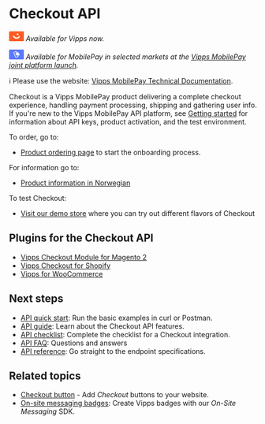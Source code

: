 <!-- START_METADATA
---
title: Introduction to the Checkout API
sidebar_label: Introduction
sidebar_position: 1
hide_table_of_contents: true
description: Use the Checkout API to deliver a complete checkout experience, handling payment processing, shipping and gathering user information.
pagination_next: null
pagination_prev: null
---
END_METADATA -->

# Checkout API

![Vipps](./images/vipps.png) *Available for Vipps now.*

![MobilePay](./images/mp.png) *Available for MobilePay in selected markets at the [Vipps MobilePay joint platform launch](https://www.vippsmobilepay.com/about).*

<!-- START_COMMENT -->
ℹ️ Please use the website:
[Vipps MobilePay Technical Documentation](https://developer.vippsmobilepay.com/docs/APIs/checkout-api>).
<!-- END_COMMENT -->

Checkout is a Vipps MobilePay product delivering a complete checkout experience, handling payment processing, shipping and gathering user info.
If you're new to the Vipps MobilePay API platform, see
[Getting started](https://developer.vippsmobilepay.com/docs/getting-started/)
for information about API keys, product activation, and the test environment.

To order, go to:

* [Product ordering page](https://portal.vipps.no/register/vippscheckout) to start the onboarding process.

For information go to:

* [Product information in Norwegian](https://www.vipps.no/produkter-og-tjenester/bedrift/ta-betalt-paa-nett/checkout/)

To test Checkout:

* [Visit our demo store](https://demo.vipps.no/vipps-checkout) where you can try out different flavors of Checkout

## Plugins for the Checkout API

* [Vipps Checkout Module for Magento 2](https://developer.vippsmobilepay.com/docs/plugins-ext/checkout-magento/)
* [Vipps Checkout for Shopify](https://developer.vippsmobilepay.com/docs/plugins-ext/checkout-shopify/)
* [Vipps for WooCommerce](https://developer.vippsmobilepay.com/docs/plugins-ext/woocommerce/)

## Next steps

* [API quick start](checkout-api-quick-start.md): Run the basic examples in curl or Postman.
* [API guide](checkout-api.md): Learn about the Checkout API features.
* [API checklist](checkout-api-checklist.md): Complete the checklist for a Checkout integration.
* [API FAQ](checkout-api-faq.md): Questions and answers
* [API reference](https://developer.vippsmobilepay.com/api/checkout): Go straight to the endpoint specifications.

## Related topics

* [Checkout button](https://developer.vippsmobilepay.com/docs/design-guidelines/checkout-button/) - Add *Checkout* buttons to your website.
* [On-site messaging badges](https://developer.vippsmobilepay.com/docs/design-guidelines/checkout-on-site-messaging/): Create Vipps badges with our *On-Site Messaging* SDK.
